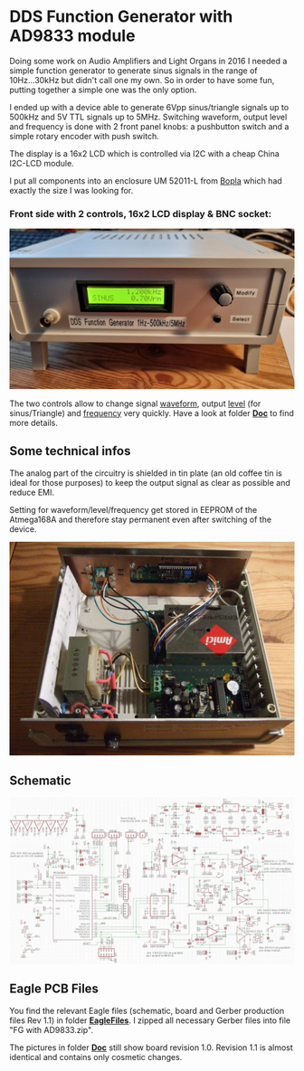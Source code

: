 # DDS Function Generator with AD9833 module #

Doing some work on Audio Amplifiers and Light Organs in 2016 I needed a simple function generator to generate sinus signals in the range of 10Hz...30kHz but didn't call one my own. So in order to have some fun, putting together a simple one was the only option.

I ended up with a device able to generate 6Vpp sinus/triangle signals up to 500kHz and 5V TTL signals up to 5MHz. Switching waveform, output level and frequency is done with 2 front panel knobs: a pushbutton switch and a simple rotary encoder with push switch. 
  
The display is a 16x2 LCD which is controlled via I2C with a cheap China I2C-LCD module.

I put all components into an enclosure UM 52011-L from [Bopla](https://www.bopla.de/en/enclosure-technology/product/ultramas/enclosure-with-air-vents/um-52011-l.html) which had exactly the size I was looking for.

### Front side with 2 controls, 16x2 LCD display & BNC socket: ###
  
![github](https://github.com/yellobyte/DDS-FunctionGenerator-with-AD9833/raw/main/Doc/FrontDisplay-Vrms.jpg)
  
The two controls allow to change signal [waveform](https://github.com/yellobyte/DDS-FunctionGenerator-with-AD9833/raw/main/Doc/SettingWaveform.mp4), output [level](https://github.com/yellobyte/DDS-FunctionGenerator-with-AD9833/raw/main/Doc/SettingLevel+SwitchingBetweenVppVrms.mp4) (for sinus/Triangle) and [frequency](https://github.com/yellobyte/DDS-FunctionGenerator-with-AD9833/raw/main/Doc/SettingFrequency.mp4) very quickly. Have a look at folder [**Doc**](https://github.com/yellobyte/DDS-FunctionGenerator-with-AD9833/blob/main/Doc) to find more details. 
  
## Some technical infos ##

The analog part of the circuitry is shielded in tin plate (an old coffee tin is ideal for those purposes) to keep the output signal as clear as possible and reduce EMI. 
  
Setting for waveform/level/frequency get stored in EEPROM of the Atmega168A and therefore stay permanent even after switching of the device.
    

  
![github](https://github.com/yellobyte/DDS-FunctionGenerator-with-AD9833/raw/main/Doc/OpenCase.jpg)
  
## Schematic ##



![github](https://github.com/yellobyte/DDS-FunctionGenerator-with-AD9833/raw/main/EagleFiles/Schematic_V1.1.jpg)

## Eagle PCB Files ##

You find the relevant Eagle files (schematic, board and Gerber production files Rev 1.1) in folder [**EagleFiles**](https://github.com/yellobyte/DDS-FunctionGenerator-with-AD9833/blob/main/EagleFiles). I zipped all necessary Gerber files into file "FG with AD9833.zip".  

The pictures in folder [**Doc**](https://github.com/yellobyte/DDS-FunctionGenerator-with-AD9833/blob/main/Doc) still show board revision 1.0.   Revision 1.1 is almost identical and contains only cosmetic changes.
   
